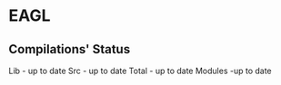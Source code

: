 # EAGL
## Compilations' Status
Lib - up to date
Src - up to date
Total - up to date
Modules -up to date
